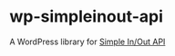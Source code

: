 # wp-simpleinout-api
A WordPress library for [Simple In/Out API](https://www.simpleinout.com/en/developers)
